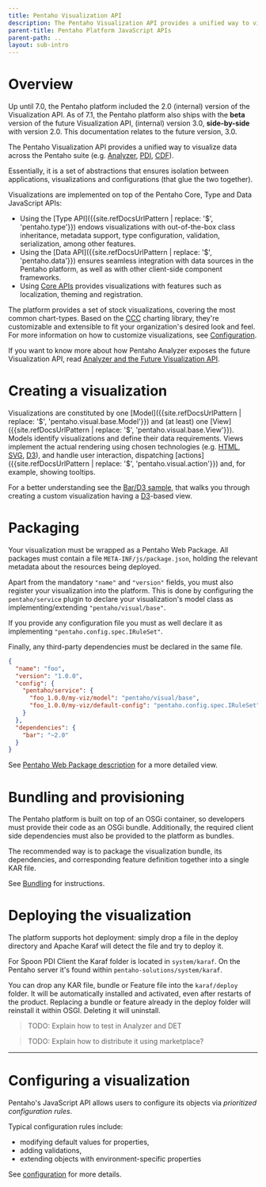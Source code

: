 ```yaml
---
title: Pentaho Visualization API
description: The Pentaho Visualization API provides a unified way to visualize data across the Pentaho suite (Analyzer, PDI, CDF).
parent-title: Pentaho Platform JavaScript APIs
parent-path: ..
layout: sub-intro
---
```


# Overview

Up until 7.0, the Pentaho platform included the 2.0 (internal) version of the Visualization API.
As of 7.1, the Pentaho platform also ships with the **beta** version of the future Visualization API, (internal) version 3.0, 
**side-by-side** with version 2.0. This documentation relates to the future version, 3.0.

The Pentaho Visualization API provides a unified way to visualize data across the Pentaho suite 
(e.g.
[Analyzer](http://www.pentaho.com/product/business-visualization-analytics), 
[PDI](http://www.pentaho.com/product/data-integration), 
[CDF](http://community.pentaho.com/ctools/cdf/)).

Essentially, it is a set of abstractions that ensures isolation between
applications, visualizations and configurations (that glue the two together).

Visualizations are implemented on top of the Pentaho Core, Type and Data JavaScript APIs:
- Using the [Type API]({{site.refDocsUrlPattern | replace: '$', 'pentaho.type'}}) 
  endows visualizations with out-of-the-box class inheritance, metadata support, type configuration, 
  validation, serialization, among other features.
- Using the [Data API]({{site.refDocsUrlPattern | replace: '$', 'pentaho.data'}}) 
  ensures seamless integration with data sources in the Pentaho platform, 
  as well as with other client-side component frameworks.
- Using [Core APIs]()
  provides visualizations with features such as localization, theming and registration.

The platform provides a set of stock visualizations, covering the most
common chart-types.
Based on the [CCC](http://community.pentaho.com/ctools/ccc/) charting
library, they're customizable and extensible to fit your organization's
desired look and feel.
For more information on how to customize visualizations,
see [Configuration](configuration).

If you want to know more about how Pentaho Analyzer exposes the future Visualization API, 
read [Analyzer and the Future Visualization API](analyzer-future-viz-api).

# Creating a visualization

Visualizations are constituted by one [Model]({{site.refDocsUrlPattern | replace: '$', 'pentaho.visual.base.Model'}}) 
and (at least) one [View]({{site.refDocsUrlPattern | replace: '$', 'pentaho.visual.base.View'}}).
Models identify visualizations and 
define their data requirements. Views implement the actual rendering using chosen technologies 
(e.g. [HTML](https://www.w3.org/TR/html/), [SVG](https://www.w3.org/TR/SVG/), [D3](https://d3js.org/)),
and handle user interaction, 
dispatching [actions]({{site.refDocsUrlPattern | replace: '$', 'pentaho.visual.action'}}) and, 
for example, showing tooltips.

For a better understanding see the [Bar/D3 sample](samples/bar-d3-sandbox),
that walks you through creating a custom visualization having a
[D3](https://d3js.org/)-based view.

# Packaging

Your visualization must be wrapped as a Pentaho Web Package. 
All packages must contain a file `META-INF/js/package.json`, 
holding the relevant metadata about the resources being deployed.

Apart from the mandatory `"name"` and `"version"` fields, you must also register your visualization into the platform. This is done by configuring the `pentaho/service` plugin to declare your visualization's model class as implementing/extending `"pentaho/visual/base"`.

If you provide any configuration file you must as well declare it as implementing `"pentaho.config.spec.IRuleSet"`.

Finally, any third-party dependencies must be declared in the same file.

```json
{ 
  "name": "foo",
  "version": "1.0.0",
  "config": {
    "pentaho/service": {
      "foo_1.0.0/my-viz/model": "pentaho/visual/base",
      "foo_1.0.0/my-viz/default-config": "pentaho.config.spec.IRuleSet"
    }
  },
  "dependencies": {
    "bar": "~2.0"
  }
}
```

See [Pentaho Web Package description](../pentaho-web-package) for a more detailed view.

# Bundling and provisioning

The Pentaho platform is built on top of an OSGi container, so developers must provide their code as an OSGi bundle. 
Additionally, the required client side dependencies must also be provided to the platform as bundles.

The recommended way is to package the visualization bundle, its dependencies, and corresponding feature definition together into a single KAR file.

See [Bundling](bundling) for instructions.

# Deploying the visualization

The platform supports hot deployment: simply drop a file in the deploy directory and Apache Karaf will detect the file and try to deploy it.

For Spoon PDI Client the Karaf folder is located in `system/karaf`. On the Pentaho server it's found within `pentaho-solutions/system/karaf`.

You can drop any KAR file, bundle or Feature file into the `karaf/deploy` folder. It will be automatically installed and activated, even after restarts of the product. Replacing a bundle or feature already in the deploy folder will reinstall it within OSGI. Deleting it will uninstall.

> TODO: Explain how to test in Analyzer and DET

> TODO: Explain how to distribute it using marketplace?

----

# Configuring a visualization

Pentaho's JavaScript API allows users to configure its objects via _prioritized configuration rules_.

Typical configuration rules include:
- modifying default values for properties,
- adding validations, 
- extending objects with environment-specific properties

See [configuration](configuration) for more details.

